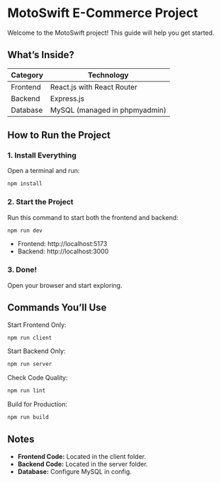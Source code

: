 # MotoSwift E-Commerce Project
Welcome to the MotoSwift project! This guide will help you get started.

## What’s Inside?
| Category | Technology |
| ------ | ------ |
| Frontend | React.js with React Router |
| Backend | Express.js |
| Database | MySQL (managed in phpmyadmin) |

## How to Run the Project
### 1. Install Everything
Open a terminal and run:
```sh
npm install
```
### 2. Start the Project
Run this command to start both the frontend and backend:
```sh
npm run dev
```
- Frontend: http://localhost:5173
- Backend: http://localhost:3000
### 3. Done!
Open your browser and start exploring.

## Commands You’ll Use
Start Frontend Only:
```sh
npm run client
```

Start Backend Only:
```sh
npm run server
```

Check Code Quality:
```sh
npm run lint
```

Build for Production:
```sh
npm run build
```

## Notes
- **Frontend Code:** Located in the client folder.
- **Backend Code:** Located in the server folder.
- **Database:** Configure MySQL in config.